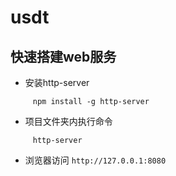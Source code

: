 # usdt

## 快速搭建web服务
- 安装http-server
```
     npm install -g http-server
```
- 项目文件夹内执行命令
```
     http-server
```
- 浏览器访问 `http://127.0.0.1:8080`